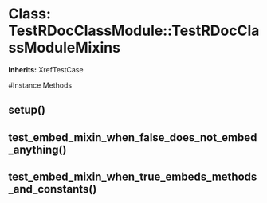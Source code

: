 # Class: TestRDocClassModule::TestRDocClassModuleMixins
**Inherits:** XrefTestCase
    




#Instance Methods
## setup() [](#method-i-setup)

## test_embed_mixin_when_false_does_not_embed_anything() [](#method-i-test_embed_mixin_when_false_does_not_embed_anything)

## test_embed_mixin_when_true_embeds_methods_and_constants() [](#method-i-test_embed_mixin_when_true_embeds_methods_and_constants)

